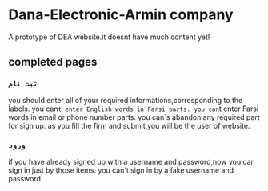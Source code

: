 # Dana-Electronic-Armin company

A prototype of DEA website.it doesnt have much content yet!

## completed pages

### `ثبت نام`

you should enter all of your required informations,corresponding to the labels.
you can`t enter English words in Farsi parts.
you can`t enter Farsi words in email or phone number parts.
you can`s abandon any required part for sign up.
as you fill the firm and submit,you will be the user of website.

### `ورود`

if you have already signed up with a username and password,now you can sign in just by those items.
you can't sign in by a fake username and password.